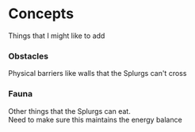 # Concepts
Things that I might like to add
### Obstacles
Physical barriers like walls that the Splurgs can't cross
### Fauna
Other things that the Splurgs can eat. \
Need to make sure this maintains the energy balance
